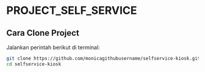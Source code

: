 # PROJECT_SELF_SERVICE

## Cara Clone Project
Jalankan perintah berikut di terminal:

```bash
git clone https://github.com/monicagithubusername/selfservice-kiosk.git
cd selfservice-kiosk
